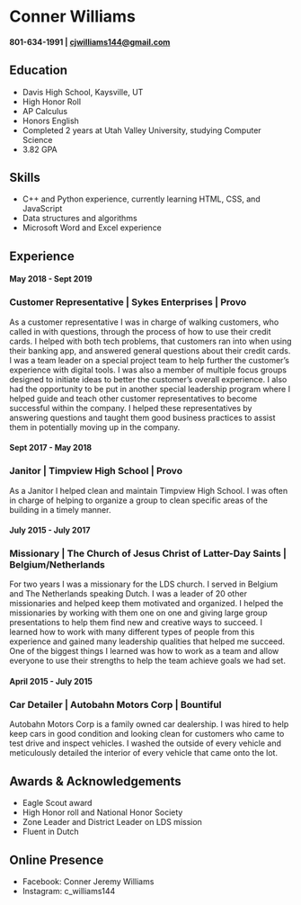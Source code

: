 # Conner Williams 
#### 801-634-1991 | cjwilliams144@gmail.com 

## Education
* Davis High School, Kaysville, UT
* High Honor Roll
* AP Calculus
* Honors English
* Completed 2 years at Utah Valley University, studying Computer Science
* 3.82 GPA

## Skills
* C++ and Python experience, currently learning HTML, CSS, and JavaScript
* Data structures and algorithms
* Microsoft Word and Excel experience   

## Experience
#### May 2018 - Sept 2019
### Customer Representative | Sykes Enterprises | Provo
As a customer representative I was in charge of walking customers, who called in with questions, 
through the process of how to use their credit cards. I helped with both tech problems, 
that customers ran into when using their banking app, and answered general questions about their credit cards. 
I was a team leader on a special project team to help further the customer’s experience with digital tools. 
I was also a member of multiple focus groups designed to initiate ideas to better the customer’s overall experience. 
I also had the opportunity to be put in another special leadership program where I helped guide and teach other 
customer representatives to become successful within the company. I helped these representatives by answering 
questions and taught them good business practices to assist them in potentially moving up in the company.

#### Sept 2017 - May 2018
### Janitor | Timpview High School | Provo
As a Janitor I helped clean and maintain Timpview High School. I was often in 
charge of helping to organize a group to clean specific areas of the building 
in a timely manner. 

#### July 2015 - July 2017
### Missionary | The Church of Jesus Christ of Latter-Day Saints | Belgium/Netherlands
For two years I was a missionary for the LDS church. I served in Belgium and 
The Netherlands speaking Dutch. I was a leader of 20 other missionaries and 
helped keep them motivated and organized. I helped the missionaries by working 
with them one on one and giving large group presentations to help them find new 
and creative ways to succeed. I learned how to work with many different types of 
people from this experience and gained many leadership qualities that helped me succeed. 
One of the biggest things I learned was how to work as a team and allow everyone to use 
their strengths to help the team achieve goals we had set. 


#### April 2015 - July 2015
### Car Detailer | Autobahn Motors Corp | Bountiful
Autobahn Motors Corp is a family owned car dealership. I was hired to help keep cars in 
good condition and looking clean for customers who came to test drive and inspect vehicles. 
I washed the outside of every vehicle and meticulously detailed the interior of every vehicle 
that came onto the lot. 
  
## Awards &amp; Acknowledgements
* Eagle Scout award
* High Honor roll and National Honor Society
* Zone Leader and District Leader on LDS mission
* Fluent in Dutch
  
## Online Presence
* Facebook: Conner Jeremy Williams
* Instagram: c_williams144
